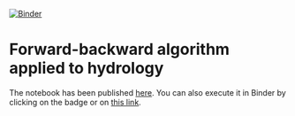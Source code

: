 [![Binder](https://mybinder.org/badge.svg)](https://mybinder.org/v2/gh/davidbrochart/hydro_forward_backward/master?filepath=ipynb%2Farticle.ipynb)

# Forward-backward algorithm applied to hydrology

The notebook has been published [here](http://davidbrochart.github.io/forward/backward/2018/11/13/forward-backward.html). You can also execute it in Binder by clicking on the badge or on [this link](https://mybinder.org/v2/gh/davidbrochart/hydro_forward_backward/master?filepath=ipynb%2Farticle.ipynb).
